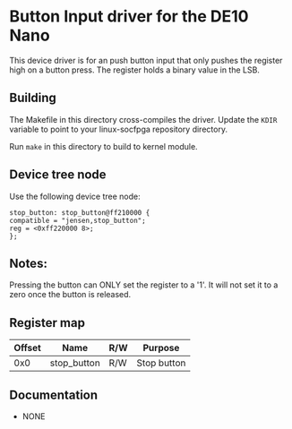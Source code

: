 # Button Input driver for the DE10 Nano

This device driver is for an push button input that only pushes the register high on a button press. The register holds a binary value in the LSB.

## Building

The Makefile in this directory cross-compiles the driver. Update the `KDIR` variable to point to your linux-socfpga repository directory.

Run `make` in this directory to build to kernel module.

## Device tree node

Use the following device tree node:
```devicetree
stop_button: stop_button@ff210000 {
compatible = "jensen,stop_button";
reg = <0xff220000 8>;
};
```

## Notes:
Pressing the button can ONLY set the register to a '1'. It will not set it to a zero once the button is released.

## Register map

| Offset | Name         | R/W | Purpose                    |
|--------|--------------|-----|----------------------------|
| 0x0    | stop_button  | R/W | Stop button                |

## Documentation

- NONE